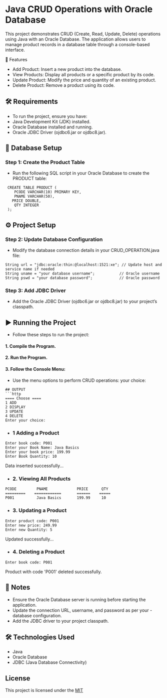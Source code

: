 
# Java CRUD Operations with Oracle Database

This project demonstrates CRUD (Create, Read, Update, Delete) operations using Java with an Oracle Database. The application allows users to manage product records in a database table through a console-based interface.


🚀 Features
-  Add Product:  Insert a new product into the database.
- View Products: Display all products or a specific product by its code.
-  Update Product: Modify the price and quantity of an existing product.
- Delete Product: Remove a product using its code.



## 🛠 Requirements
- To run the project, ensure you have:
- Java Development Kit (JDK) installed.
- Oracle Database installed and running.
- Oracle JDBC Driver (ojdbc6.jar or ojdbc8.jar).
## 📂 Database Setup
### Step 1: Create the Product Table
- Run the following SQL script in your Oracle Database to create the PRODUCT table:

```http
 CREATE TABLE PRODUCT ( 
    PCODE VARCHAR(10) PRIMARY KEY, 
    PNAME VARCHAR(50), 
   PRICE DOUBLE, 
    QTY INTEGER 
 );
```

## ⚙️ Project Setup
### Step 2: Update Database Configuration
- Modify the database connection details in your CRUD_OPERATION.java file:

```http
String url = "jdbc:oracle:thin:@localhost:1521:xe"; // Update host and service name if needed
String uname = "your database username";           // Oracle username
String pswd = "your database password";            // Oracle password

```

### Step 3: Add JDBC Driver
- Add the Oracle JDBC Driver (ojdbc6.jar or ojdbc8.jar) to your project’s classpath.


## ▶️ Running the Project
- Follow these steps to run the project:
#### 1. Compile the Program.
#### 2. Run the Program.

#### 3. Follow the Console Menu:
- Use the menu options to perform CRUD operations:
your choice:
```
## OUTPUT
```http
==== Choose ====
1 ADD
2 DISPLAY
3 UPDATE
4 DELETE
Enter your choice:
```
- ### 1 Adding a Product
```http
Enter book code: P001  
Enter your Book Name: Java Basics  
Enter your book price: 199.99  
Enter Book Quantity: 10  
```
Data inserted successfully...

- ### 2. Viewing All Products
```http
PCODE         PNAME             PRICE      QTY  
=========    ============       ======    =====  
P001          Java Basics       199.99     10  
```
- ### 3. Updating a Product

```http
Enter product code: P001  
Enter new price: 249.99  
Enter new Quantity: 5  
```
Updated successfully...
- ### 4. Deleting a Product
```http
Enter book code: P001  
```
Product with code 'P001' deleted successfully.



## 📜 Notes
- Ensure the Oracle Database server is running before starting the application.
- Update the connection URL, username, and password as per your - database configuration.
- Add the JDBC driver to your project classpath.
## 🛠 Technologies Used

- Java
- Oracle Database
- JDBC (Java Database Connectivity)
## License

This project is licensed under the [MIT](https://choosealicense.com/licenses/mit/)

